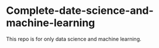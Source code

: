 # Complete-date-science-and-machine-learning
This repo is for only data science and machine learning.
